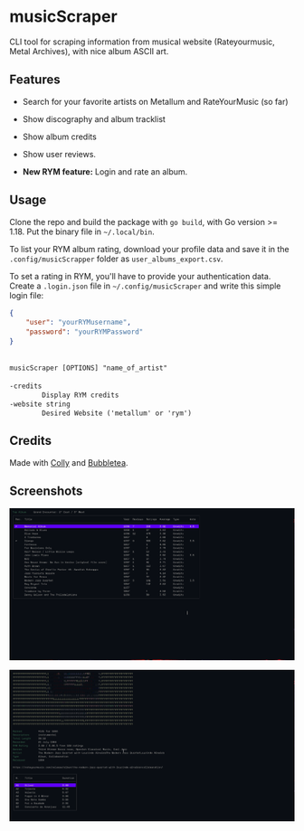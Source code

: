 # musicScraper

CLI tool for scraping information from musical website (Rateyourmusic, Metal
Archives), with nice album ASCII art.

## Features

- Search for your favorite artists on Metallum and RateYourMusic (so far)

- Show discography and album tracklist

- Show album credits

- Show user reviews.

- **New RYM feature:** Login and rate an album.

## Usage

Clone the repo and build the package with `go build`, with Go version >= 1.18. Put the binary file in `~/.local/bin`.

To list your RYM album rating, download your profile data and save it in the
`.config/musicScrapper` folder as `user_albums_export.csv`.

To set a rating in RYM, you'll have to provide your authentication data. Create
a `.login.json` file in `~/.config/musicScraper` and write this simple login file:

```json 
{ 
    "user": "yourRYMusername",
    "password": "yourRYMPassword"
}

```

```shell

musicScraper [OPTIONS] "name_of_artist"

-credits
        Display RYM credits
-website string
        Desired Website ('metallum' or 'rym')
```

## Credits

Made with [Colly](https://github.com/gocolly/colly) and [Bubbletea](https://github.com/charmbracelet/bubbletea).

## Screenshots

![1](./images/1688463493.png)

![2](./images/1688464348.png)
